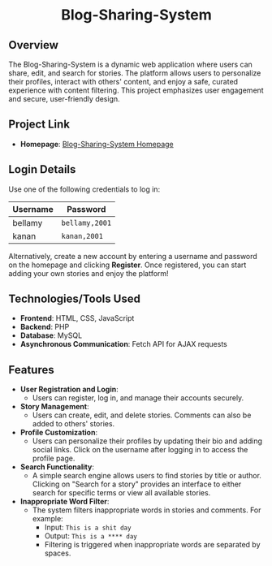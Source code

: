 <div align="center">
    <h1 id="Header">Blog-Sharing-System</h1>
</div>

## Overview
The Blog-Sharing-System is a dynamic web application where users can share, edit, and search for stories. The platform allows users to personalize their profiles, interact with others' content, and enjoy a safe, curated experience with content filtering. This project emphasizes user engagement and secure, user-friendly design.

## Project Link
- **Homepage**: [Blog-Sharing-System Homepage](http://ec2-50-17-104-237.compute-1.amazonaws.com/~kananAhmadov/module-3-group/login.php)

## Login Details
Use one of the following credentials to log in:

| Username  | Password      |
|-----------|---------------|
| bellamy   | `bellamy,2001`|
| kanan     | `kanan,2001`  |

Alternatively, create a new account by entering a username and password on the homepage and clicking **Register**. Once registered, you can start adding your own stories and enjoy the platform!

## Technologies/Tools Used
- **Frontend**: HTML, CSS, JavaScript
- **Backend**: PHP
- **Database**: MySQL
- **Asynchronous Communication**: Fetch API for AJAX requests

## Features
- **User Registration and Login**:
  - Users can register, log in, and manage their accounts securely.  
- **Story Management**:
  - Users can create, edit, and delete stories. Comments can also be added to others' stories.
- **Profile Customization**:
  - Users can personalize their profiles by updating their bio and adding social links. Click on the username after logging in to access the profile page.
- **Search Functionality**:
  - A simple search engine allows users to find stories by title or author. Clicking on "Search for a story" provides an interface to either search for specific terms or view all available stories.
- **Inappropriate Word Filter**:
  - The system filters inappropriate words in stories and comments. For example:
    - Input: `This is a shit day`
    - Output: `This is a **** day`
    - Filtering is triggered when inappropriate words are separated by spaces.

